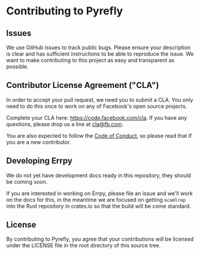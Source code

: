 # Contributing to Pyrefly

## Issues

We use GitHub issues to track public bugs. Please ensure your description is
clear and has sufficient instructions to be able to reproduce the issue.
We want to make contributing to this project as easy and transparent as
possible.

## Contributor License Agreement ("CLA")

In order to accept your pull request, we need you to submit a CLA. You only need
to do this once to work on any of Facebook's open source projects.

Complete your CLA here: <https://code.facebook.com/cla>. If you have any questions,
please drop us a line at cla@fb.com.

You are also expected to follow the [Code of Conduct](CODE_OF_CONDUCT.md),
so please read that if you are a new contributor.

## Developing Errpy

We do not yet have development docs ready in this repository, they should be
coming soon.

If you are interested in working on Errpy, please file an issue and we'll
work on the docs for this, in the meantime we are focused on getting
`ocamlrep` into the Rust repository in crates.io so that the build will be
come standard.

## License

By contributing to Pyrefly, you agree that your contributions will be licensed
under the LICENSE file in the root directory of this source tree.
